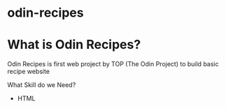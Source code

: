 # odin-recipes

# What is Odin Recipes?
Odin Recipes is first web project by TOP (The Odin Project) to build basic recipe website

What Skill do we Need?
 - HTML